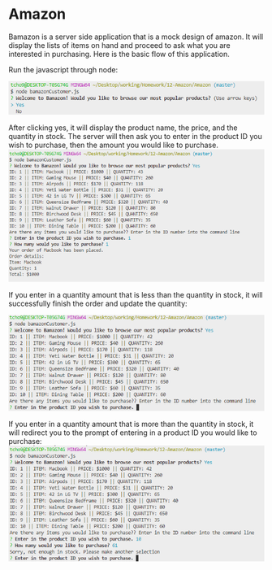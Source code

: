 # Amazon

Bamazon is a server side application that is a mock design of amazon. It will display the lists of items on hand and proceed to ask what you are interested in purchasing. Here is the basic flow of this application.

Run the javascript through node:

![image of 1st](https://github.com/tcho9522/Amazon/blob/master/images/1st.PNG)

After clicking yes, it will display the product name, the price, and the quantity in stock.
The server will then ask you to enter in the product ID you wish to purchase, then the amount you would like to purchase.
![image of 2nd](https://github.com/tcho9522/Amazon/blob/master/images/2nd.PNG)

If you enter in a quantity amount that is less than the quantity in stock, it will successfully finish the order and update the quantity:

![image of 3rd](https://github.com/tcho9522/Amazon/blob/master/images/3rd.PNG)

If you enter in a quantity amount that is more than the quantity in stock, it will redirect you to the prompt of entering in a product ID you would like to purchase:
![image of 4th](https://github.com/tcho9522/Amazon/blob/master/images/4th.PNG)
